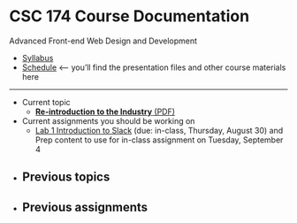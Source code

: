 # CSC 174 Course Documentation
Advanced Front-end Web Design and Development

- [Syllabus](syllabus.md)
- [Schedule](schedule.md) <– you’ll find the presentation files and other course materials here

<hr>

- Current topic
  - [**Re-introduction to the Industry** (PDF)](01-reintroduction-to-the-industry/01-introduction-to-the-industry.pdf)
- Current assignments you should be working on
  - [Lab 1 Introduction to Slack](lab01-introduction-to-slack/instructions.md) (due: in-class, Thursday, August 30) and <br>Prep content to use for in-class assignment on Tuesday, September 4
- Previous topics
  - 
- Previous assignments
  - 
